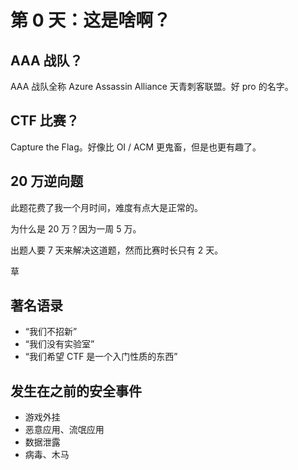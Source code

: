 # 第 0 天：这是啥啊？

## AAA 战队？

AAA 战队全称 Azure Assassin Alliance 天青刺客联盟。好 pro 的名字。

## CTF 比赛？

Capture the Flag。好像比 OI / ACM 更鬼畜，但是也更有趣了。

## 20 万逆向题

此题花费了我一个月时间，难度有点大是正常的。

为什么是 20 万？因为一周 5 万。

出题人要 7 天来解决这道题，然而比赛时长只有 2 天。

草

## 著名语录

- “我们不招新”
- “我们没有实验室”
- “我们希望 CTF 是一个入门性质的东西”

## 发生在之前的安全事件

- 游戏外挂
- 恶意应用、流氓应用
- 数据泄露
- 病毒、木马
